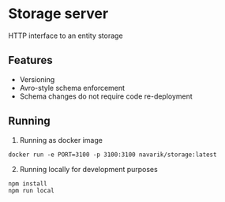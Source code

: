 # Storage server

HTTP interface to an entity storage

## Features
- Versioning
- Avro-style schema enforcement
- Schema changes do not require code re-deployment

## Running

1. Running as docker image

```
docker run -e PORT=3100 -p 3100:3100 navarik/storage:latest
```

2. Running locally for development purposes

```
npm install
npm run local
```
